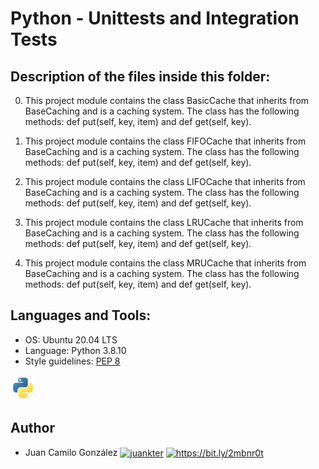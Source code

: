 # Python - Unittests and Integration Tests

## Description of the files inside this folder:

0. This project module contains the class BasicCache that inherits from BaseCaching and is a caching system. The class has the following methods: def put(self, key, item) and def get(self, key).

1. This project module contains the class FIFOCache that inherits from BaseCaching and is a caching system. The class has the following methods: def put(self, key, item) and def get(self, key).

2. This project module contains the class LIFOCache that inherits from BaseCaching and is a caching system. The class has the following methods: def put(self, key, item) and def get(self, key).

3. This project module contains the class LRUCache that inherits from BaseCaching and is a caching system. The class has the following methods: def put(self, key, item) and def get(self, key).

4. This project module contains the class MRUCache that inherits from BaseCaching and is a caching system. The class has the following methods: def put(self, key, item) and def get(self, key).

## Languages and Tools:

- OS: Ubuntu 20.04 LTS
- Language: Python 3.8.10
- Style guidelines: [PEP 8](https://www.python.org/dev/peps/pep-0008/)

<p align="left"> <a href="https://www.python.org" target="_blank" rel="noreferrer"> <img src="https://raw.githubusercontent.com/devicons/devicon/master/icons/python/python-original.svg" alt="python" width="40" height="40"/> </a> </p>


## Author

- Juan Camilo González <a href="https://twitter.com/juankter" target="blank"><img align="center" src="https://raw.githubusercontent.com/rahuldkjain/github-profile-readme-generator/master/src/images/icons/Social/twitter.svg" alt="juankter" height="30" width="40" /></a>
<a href="https://bit.ly/2MBNR0t" target="blank"><img align="center" src="https://raw.githubusercontent.com/rahuldkjain/github-profile-readme-generator/master/src/images/icons/Social/linked-in-alt.svg" alt="https://bit.ly/2mbnr0t" height="30" width="40" /></a>
